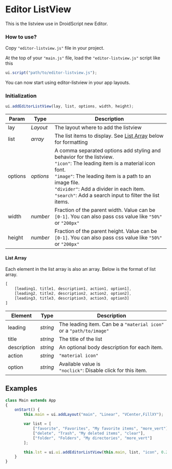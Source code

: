 # Editor ListView

This is the listview use in DroidScript new Editor.

### How to use?

Copy `"editor-listview.js"` file in your project.

At the top of your `"main.js"` file, load the `"editor-listview.js"` script like this

```javascript
ui.script("path/to/editor-listview.js");
```

You can now start using editor-listview in your app layouts.

### Initialization

```javascript
ui.addEditorListView(lay, list, options, width, height);
```

| Param | Type | Description |
|--- | --- | --- |
| lay | *Layout* | The layout where to add the listview |
| list | *array* | The list items to display. See [List Array](#list-array) below for formatting |
| options | *options* | A comma separated options add styling and behavior for the listview. <br>`"icon"`: The leading item is a material icon font. <br>`"image"`: The leading item is a path to an image file. <br>`"divider"`: Add a divider in each item. <br>`"search"`: Add a search input to filter the list items. |
| width | *number* | Fraction of the parent width. Value can be `[0-1]`. You can also pass css value like `"50%"` or `"200px"` |
| height | *number* | Fraction of the parent height. Value can be `[0-1]`. You can also pass css value like `"50%"` or `"200px"` |

#### List Array

Each element in the list array is also an array. Below is the format of list array.

```javascript
[
    [leading1, title1, description1, action1, option1],
    [leading2, title2, description2, action2, option2],
    [leading3, title3, description3, action3, option3]
]
```

| Element | Type | Description |
|--- | --- | --- |
| leading | *string* | The leading item. Can be a `"material icon"` or a `"path/to/image"`|
| title | *string* | The title of the list |
| description | *string* | An optional body description for each item. |
| action | *string* | `"material icon"` |
| option | *string* | Available value is <br> `"noclick"`: Disable click for this item. |

## Examples

```javascript
class Main extends App
{
    onStart() {
        this.main = ui.addLayout("main", "Linear", "VCenter,FillXY");

        var list = [
            ["favorite", "Favorites", "My favorite items", "more_vert"],
            ["delete", "Trash", "My deleted items", "clear"],
            ["folder", "Folders", "My directories", "more_vert"]
        ];

        this.lst = ui.ui.addEditorListView(this.main, list, "icon", 0.25, 0.8);
    }
}
```